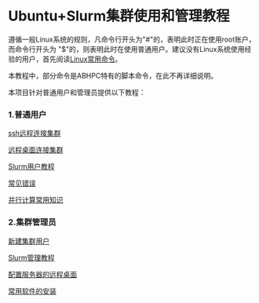 # Ubuntu+Slurm集群使用和管理教程

遵循一般Linux系统的规则，凡命令行开头为"#"的，表明此时正在使用root账户，而命令行开头为
 "$"的，则表明此时在使用普通用户。建议没有Linux系统使用经验的用户，首先阅读[Linux常用命令](Linux常用命令.md)。

本教程中，部分命令是ABHPC特有的脚本命令，在此不再详细说明。

本项目针对普通用户和管理员提供以下教程：

### 1.普通用户

[ssh远程连接集群](User/ssh远程连接集群.md)

[远程桌面连接集群](User/使用x2go连接Ubuntu远程桌面.md)

[Slurm用户教程](User/Slurm用户教程.md)

[常见错误](User/常见错误.md)

[并行计算常用知识](并行计算常用知识)

### 2.集群管理员

[新建集群用户](Admin/新建集群用户.md)

[Slurm管理教程](Admin/Slurm管理教程.md)

[配置服务器的远程桌面](Admin/配置服务器的远程桌面.md)

[常用软件的安装](常用软件的安装)
